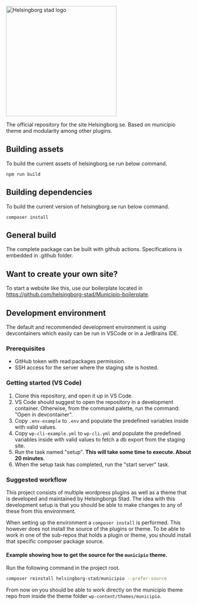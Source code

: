 <img alt="Helsingborg stad logo" src="https://helsingborg.se/wp-content/uploads/2017/05/helsingborg-1.svg" width="300" />

The official repository for the site Helsingborg.se. Based on municipio theme and modularity among other plugins. 

## Building assets
To build the current assets of helsingborg.se run below command.

```
npm run build
```

## Building dependencies
To build the current version of helsingborg.se run below command.

```
composer install
```

## General build

The complete package can be built with github actions. Specifications is embedded in .github folder. 

## Want to create your own site? 

To start a website like this, use our boilerplate located in https://github.com/helsingborg-stad/Municipio-boilerplate. 

## Development environment
The default and recommended development environment is using devcontainers which easily can be run in VSCode or in a JetBrains IDE.

### Prerequisites
* GitHub token with read:packages permission.
* SSH access for the server where the staging site is hosted.

### Getting started (VS Code)
1. Clone this repository, and open it up in VS Code.
1. VS Code should suggest to open the repository in a development container. Otherwise, from the command palette, run the command: "Open in devcontainer".
1. Copy `.env-example` to `.env` and populate the predefined variables inside with valid values.
1. Copy `wp-cli-example.yml` to `wp-cli.yml` and populate the predefined variables inside with valid values to fetch a db export from the staging site.
1. Run the task named "setup". **This will take some time to execute. About 20 minutes.**
1. When the setup task has completed, run the "start server" task.

### Suggested workflow
This project consists of multiple wordpress plugins as well as a theme that is developed and maintained by Helsingborgs Stad.
The idea with this development setup is that you should be able to make changes to any of these from this environment.

When setting up the environment a `composer install` is performed. This however does not install the source of the plugins or theme.
To be able to work in one of the sub-repos that holds a plugin or theme, you should install that specific composer package source.

#### Example showing how to get the source for the `municipio` theme.
Run the following command in the project root.
```sh
composer reinstall helsingborg-stad/municipio --prefer-source
```

From now on you should be able to work directly on the municipio theme repo from inside the theme folder `wp-content/themes/municipio`.